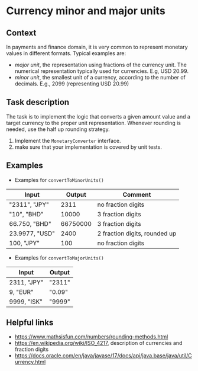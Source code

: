 # Currency minor and major units

## Context

In payments and finance domain, it is very common to represent monetary values in different formats. Typical examples are:

* _major unit_, the representation using fractions of the currency unit. The numerical representation typically used for currencies. E.g, USD 20.99.
* _minor unit_, the smallest unit of a currency, according to the number of decimals. E.g., 2099 (representing USD 20.99)

## Task description

The task is to implement the logic that converts a given amount value and a target currency to the proper unit representation.
Whenever rounding is needed, use the half up rounding strategy.

1. Implement the `MonetaryConverter` interface.
2. make sure that your implementation is covered by unit tests.

## Examples

* Examples for `convertToMinorUnits()`

| Input           | Output    | Comment                       |
|-----------------|-----------|-------------------------------|
| "2311", "JPY"   | 2311      | no fraction digits            |                         
| "10", "BHD"     | 10000     | 3 fraction digits             |
| 66.750, "BHD"   | 66750000  | 3 fraction digits             |
| 23.9977, "USD"  | 2400      | 2 fraction digits, rounded up | 
| 100, "JPY"      | 100       | no fraction digits            | 

* Examples for `convertToMajorUnits()`

| Input           | Output  |
|-----------------|---------|
| 2311, "JPY"     | "2311"  |
| 9, "EUR"        | "0.09"  |
| 9999, "ISK"     | "9999"  |

## Helpful links

* https://www.mathsisfun.com/numbers/rounding-methods.html
* https://en.wikipedia.org/wiki/ISO_4217, description of currencies and fraction digits
* https://docs.oracle.com/en/java/javase/17/docs/api/java.base/java/util/Currency.html
